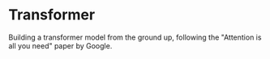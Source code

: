 # Transformer
 Building a transformer model from the ground up, following the "Attention is all you need" paper by Google.
